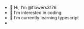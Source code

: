 - 👋 Hi, I’m @flowers3176
- 👀 I’m interested in coding
- 🌱 I’m currently learning typescript
- 
<!---
flowers3176/flowers3176 is a ✨ special ✨ repository because its `README.md` (this file) appears on your GitHub profile.
You can click the Preview link to take a look at your changes.
--->
